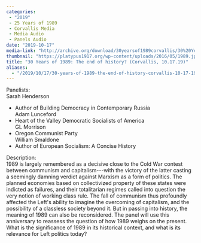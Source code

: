 ```yaml
---
categories:
 - "2019"
 - 25 Years of 1989
 - Corvallis Media
 - Media Audio
 - Panels Audio
date: "2019-10-17"
media-link: "http://archive.org/download/30yearsof1989corvallis/30%20Years%20of%201989%20Corvallis.mp3"
thumbnail: "https://platypus1917.org/wp-content/uploads/2016/05/1989.jpg"
title: "30 Years of 1989: The end of history? (Corvallis, 10.17.19)"
aliases:
  - "/2019/10/17/30-years-of-1989-the-end-of-history-corvallis-10-17-19/"
---
```


Panelists:\
Sarah Henderson
 - Author of Building Democracy in Contemporary Russia\
Adam Lunceford
 - Heart of the Valley Democratic Socialists of America\
GL Morrison
 - Oregon Communist Party\
William Smaldone
 - Author of European Socialism: A Concise History

Description:\
1989 is largely remembered as a decisive close to the Cold War contest between communism and capitalism---with the victory of the latter casting a seemingly damning verdict against Marxism as a form of politics. The planned economies based on collectivized property of these states were indicted as failures, and their totalitarian regimes called into question the very notion of working class rule. The fall of communism thus profoundly affected the Left's ability to imagine the overcoming of capitalism, and the possibility of a classless society beyond it. But in passing into history, the meaning of 1989 can also be reconsidered. The panel will use this anniversary to reassess the question of how 1989 weighs on the present. What is the significance of 1989 in its historical context, and what is its relevance for Left politics today?

